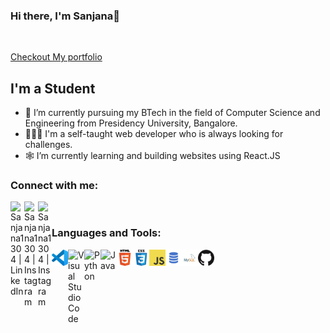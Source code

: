 ### Hi there, I'm Sanjana👋
<br>

<a href="https://sanjana1304.github.io/My-Portfolio/">Checkout My portfolio</a>
## I'm a Student

- 🔭 I’m currently pursuing my BTech in the field of Computer Science and Engineering from Presidency University, Bangalore.
- 👩🏽‍💻 I'm a self-taught web developer who is always looking for challenges.
- 🕸 I’m currently learning and building websites using React.JS


### Connect with me:

[<img align="left" alt="Sanjana1304 | LinkedIn" width="22px" src="https://cdn.jsdelivr.net/npm/simple-icons@v3/icons/linkedin.svg" />][linkedin]
[<img align="left" alt="Sanjana1304 | Instagram" width="22px" src="https://cdn.jsdelivr.net/npm/simple-icons@v3/icons/instagram.svg" />][instagram]
[<img align="left" alt="Sanjana1304 | Instagram" width="22px" src="https://cdn.jsdelivr.net/npm/simple-icons@v3/icons/gmail.svg" />][gmail]

<br />

### Languages and Tools:

<img align="left" alt="Visual Studio Code" width="26px" src="https://raw.githubusercontent.com/github/explore/80688e429a7d4ef2fca1e82350fe8e3517d3494d/topics/visual-studio-code/visual-studio-code.png" />

<img align="left" alt="Visual Studio Code" width="26px" 
src = "https://github.com/Sanjana1304/Sanjana1304/assets/64159652/e5edd1d9-cb37-4d84-bc3d-feadadc10e11" />




<img align="left" alt="Python" width="26px" 
src="https://user-images.githubusercontent.com/64159652/155873552-ca316338-616d-49f1-9efc-d145e78c1057.png" />
<img align="left" alt="Java" width="26px" 
src="https://user-images.githubusercontent.com/64159652/155873675-44abc024-b25f-4114-b3c0-4fe8096725d7.png" />
<img align="left" alt="HTML5" width="26px" src="https://raw.githubusercontent.com/github/explore/80688e429a7d4ef2fca1e82350fe8e3517d3494d/topics/html/html.png" />
<img align="left" alt="CSS3" width="26px" src="https://raw.githubusercontent.com/github/explore/80688e429a7d4ef2fca1e82350fe8e3517d3494d/topics/css/css.png" />
<img align="left" alt="JavaScript" width="26px" src="https://raw.githubusercontent.com/github/explore/80688e429a7d4ef2fca1e82350fe8e3517d3494d/topics/javascript/javascript.png" />
<img align="left" alt="SQL" width="26px" src="https://raw.githubusercontent.com/github/explore/80688e429a7d4ef2fca1e82350fe8e3517d3494d/topics/sql/sql.png" />
<img align="left" alt="MySQL" width="26px" src="https://raw.githubusercontent.com/github/explore/80688e429a7d4ef2fca1e82350fe8e3517d3494d/topics/mysql/mysql.png" />
<img align="left" alt="GitHub" width="26px" src="https://raw.githubusercontent.com/github/explore/78df643247d429f6cc873026c0622819ad797942/topics/github/github.png" />


<br />
<br />

[instagram]:https://www.instagram.com/sanjana.sen_/
[linkedin]: https://www.linkedin.com/in/sanjana-sen-a84b03231
[gmail]: mailto:sensanjana072@gmail.com

